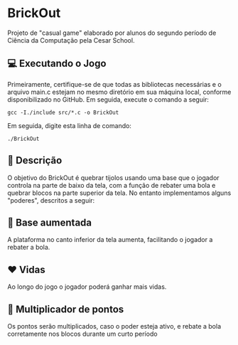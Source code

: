 # BrickOut

Projeto de "casual game" elaborado por alunos do segundo período de Ciência da Computação pela Cesar School.

 ## 💻 Executando o Jogo
Primeiramente, certifique-se de que todas as bibliotecas necessárias e o arquivo main.c estejam no mesmo diretório em sua máquina local, conforme disponibilizado no GitHub. Em seguida, execute o comando a seguir:
```
gcc -I./include src/*.c -o BrickOut
```
Em seguida, digite esta linha de comando:
```
./BrickOut
```
## 📜 Descrição
O objetivo do BrickOut é quebrar tijolos usando uma base que o jogador controla na parte de baixo da tela, com a função de rebater uma bola e quebrar blocos na parte superior da tela. No entanto implementamos alguns "poderes", descritos a seguir:
## 📏 Base aumentada
A plataforma no canto inferior da tela aumenta, facilitando o jogador a rebater a bola.
## ❤️ Vidas
Ao longo do jogo o jogador poderá ganhar mais vidas.
## 💯 Multiplicador de pontos
Os pontos serão multiplicados, caso o poder esteja ativo, e rebate a bola corretamente nos blocos durante um curto período
















